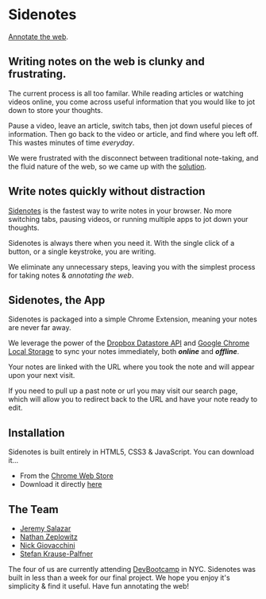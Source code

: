 Sidenotes
==========

[Annotate the web](http://sidenotes.co).

## Writing notes on the web is clunky and frustrating.

The current process is all too familar. While reading articles or watching videos online, you come across useful information that you would like to jot down to store your thoughts. 

Pause a video, leave an article, switch tabs, then jot down useful pieces of information. Then go back to the video or article, and find where you left off. This wastes minutes of time _everyday_.

We were frustrated with the disconnect between traditional note-taking, and the fluid nature of the web, so we came up with the [solution](sidenotes.co).

## Write notes quickly without distraction

[Sidenotes](sidenotes.co) is the fastest way to write notes in your browser. No more switching tabs, pausing videos, or running multiple apps to jot down your thoughts.

Sidenotes is always there when you need it. With the single click of a button, or a single keystroke, you are writing. 

We eliminate any unnecessary steps, leaving you with the simplest process for taking notes & *annotating the web*.

## Sidenotes, the App

Sidenotes is packaged into a simple Chrome Extension, meaning your notes are never far away. 

We leverage the power of the [Dropbox Datastore API](https://www.dropbox.com/developers/datastore) and [Google Chrome Local Storage](https://developer.chrome.com/extensions/storage) to sync your notes immediately, both **_online_** and **_offline_**.

Your notes are linked with the URL where you took the note and will appear upon your next visit. 

If you need to pull up a past note or url you may visit our search page, which will allow you to redirect back to the URL and have your note ready to edit.

## Installation

Sidenotes is built entirely in HTML5, CSS3 & JavaScript. You can download it...

* From the [Chrome Web Store](https://chrome.google.com/webstore/detail/#/#)
* Download it directly [here](#)

## The Team
* [Jeremy Salazar](https://github.com/jcsalaza)
* [Nathan Zeplowitz](https://github.com/n-zeplo)
* [Nick Giovacchini](https://github.com/nickgio)
* [Stefan Krause-Palfner](https://github.com/stefankp)

The four of us are currently attending [DevBootcamp](http://devbootcamp.com) in NYC. Sidenotes was built in less than a week for our final project. We hope you enjoy it's simplicity & find it useful. Have fun annotating the web!
